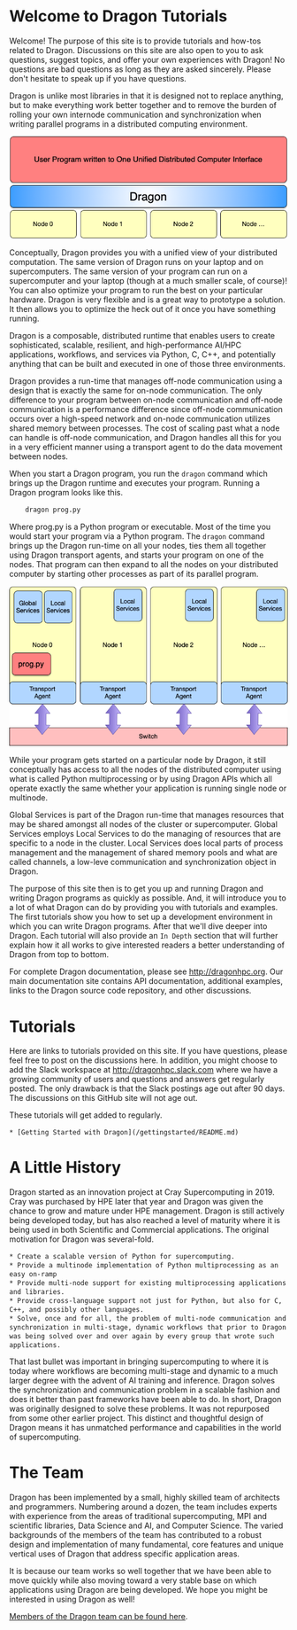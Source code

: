 # Welcome to Dragon Tutorials

Welcome! The purpose of this site is to provide tutorials and how-tos related to Dragon. Discussions on this site are also open to you to ask questions, suggest topics, and offer your own experiences with Dragon! No questions are bad questions as long as they are asked sincerely. Please don't hesitate to speak up if you have questions.

Dragon is unlike most libraries in that it is designed not to replace anything, but to make everything work better together and to remove the burden of rolling your own internode communication and synchronization when writing parallel programs in a distributed computing environment.

![Conceptual View](images/conceptual.png)

Conceptually, Dragon provides you with a unified view of your distributed computation. The same version of Dragon runs on your laptop and on supercomputers. The same version of your program can run on a supercomputer and your laptop (though at a much smaller scale, of course)! You can also optimize your program to run the best on your particular hardware. Dragon is very flexible and is a great way to prototype a solution. It then allows you to optimize the heck out of it once you have something running.

Dragon is a composable, distributed runtime that enables users to create sophisticated, scalable, resilient, and high-performance AI/HPC applications, workflows, and services via Python, C, C++, and potentially anything that can be built and executed in one of those three environments.

Dragon provides a run-time that manages off-node communication using a design that is exactly the same for on-node communication. The only difference to your program between on-node communication and off-node communication is a performance
difference since off-node communication occurs over a high-speed network and on-node communication utilizes shared memory between processes. The cost of scaling past what a node can handle is off-node communication, and Dragon handles all this for you in a very efficient manner using a transport agent to do the data movement between nodes.

When you start a Dragon program, you run the `dragon` command which brings up the Dragon runtime and executes your program. Running a Dragon
program looks like this.

```bash
    dragon prog.py
```

Where prog.py is a Python program or executable. Most of the time you would start your program via a Python program. The `dragon` command brings up the Dragon run-time on all your nodes, ties them all together using Dragon transport agents, and starts your program on one of the nodes. That program can then expand to all the nodes on your distributed computer by starting other processes as part of its parallel program.

![Dragon Architecture](images/dragonarch.png)

While your program gets started on a particular node by Dragon, it still conceptually has access to all the nodes of the distributed computer using what is called Python multiprocessing or by using Dragon APIs which all operate exactly the same whether your application is running single node or multinode.

Global Services is part of the Dragon run-time that manages resources that may be shared amongst all nodes of the cluster or supercomputer. Global Services employs Local Services to do the managing of resources that are specific to a node in the cluster. Local Services does
local parts of process management and the management of shared memory pools and what are called channels, a low-leve communication and synchronization object in Dragon.

The purpose of this site then is to get you up and running Dragon and writing Dragon programs as quickly as possible. And, it will introduce you to a lot of what Dragon can do by providing you with tutorials and examples. The first tutorials show you how to set up a development environment in which you can write Dragon programs. After that we'll dive deeper into Dragon. Each tutorial will also provide an `In Depth` section that will further explain how it all works to give interested readers a better understanding of Dragon from top to bottom.

For complete Dragon documentation, please see http://dragonhpc.org. Our main documentation site contains API documentation, additional examples, links to the Dragon source code repository, and other discussions.

# Tutorials

Here are links to tutorials provided on this site. If you have questions, please feel free to post on the discussions here. In addition, you might choose to add the Slack workspace at http://dragonhpc.slack.com where we have a growing community of users and questions and answers get regularly posted. The only drawback is that the Slack postings age out after 90 days. The discussions on this GitHub site will not age out.

These tutorials will get added to regularly.

    * [Getting Started with Dragon](/gettingstarted/README.md)

# A Little History

Dragon started as an innovation project at Cray Supercomputing in 2019. Cray was purchased by HPE later that year and Dragon was given the chance to grow and mature under HPE management. Dragon is still actively being developed today, but has also reached a level of maturity where it is being used in both Scientific and Commercial applications. The original motivation for Dragon was several-fold.

    * Create a scalable version of Python for supercomputing.
    * Provide a multinode implementation of Python multiprocessing as an easy on-ramp
    * Provide multi-node support for existing multiprocessing applications and libraries.
    * Provide cross-language support not just for Python, but also for C, C++, and possibly other languages.
    * Solve, once and for all, the problem of multi-node communication and synchronization in multi-stage, dynamic workflows that prior to Dragon was being solved over and over again by every group that wrote such applications.

That last bullet was important in bringing supercomputing to where it is today where workflows are becoming multi-stage and dynamic to a much larger degree with the advent of AI training and inference. Dragon solves the synchronization and communication problem in a scalable fashion and does it better than past frameworks have been able to do. In short, Dragon was originally designed to solve these problems. It was not repurposed from some other earlier project. This distinct and thoughtful design of Dragon means it has unmatched performance and capabilities in the world of supercomputing.

# The Team

Dragon has been implemented by a small, highly skilled team of architects and programmers. Numbering around a dozen, the team includes experts with experience from the areas of traditional supercomputing, MPI and scientific libraries, Data Science and AI, and Computer Science. The varied backgrounds of the members of the team has contributed to a robust design and implementation of many fundamental, core features and unique vertical uses of Dragon that address specific application areas.

It is because our team works so well together that we have been able to move quickly while also moving toward a very stable base on which applications using Dragon are being developed. We hope you might be interested in using Dragon as well!

[Members of the Dragon team can be found here](https://github.com/DragonHPC/dragon/blob/main/README.md#credits).